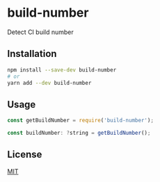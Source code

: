 build-number
============

Detect CI build number

Installation
------------

```bash
npm install --save-dev build-number
# or
yarn add --dev build-number
```

Usage
-----

```js
const getBuildNumber = require('build-number');

const buildNumber: ?string = getBuildNumber();
```

License
-------
[MIT](LICENSE)
